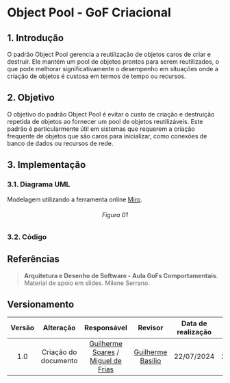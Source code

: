 # Object Pool - GoF Criacional

## 1. Introdução

O padrão Object Pool gerencia a reutilização de objetos caros de criar e destruir. Ele mantém um pool de objetos prontos para serem reutilizados, o que pode melhorar significativamente o desempenho em situações onde a criação de objetos é custosa em termos de tempo ou recursos.

## 2. Objetivo

O objetivo do padrão Object Pool é evitar o custo de criação e destruição repetida de objetos ao fornecer um pool de objetos reutilizáveis. Este padrão é particularmente útil em sistemas que requerem a criação frequente de objetos que são caros para inicializar, como conexões de banco de dados ou recursos de rede.

## 3. Implementação


### 3.1. Diagrama UML
Modelagem utilizando a ferramenta online [Miro](https://miro.com/app/board/).

<!--- 
Colocar imagem
-->

<h6 align = "center">Figura 01</h6>

### 3.2. Código



## Referências

> **Arquitetura e Desenho de Software - Aula GoFs Comportamentais**. Material de apoio em slides. Milene Serrano.
## Versionamento

| Versão | Alteração |  Responsável  | Revisor | Data de realização | Data de revisão |
| :------: | :---: | :-----: | :----: | :----: | :-----: |
| 1.0 | Criação do documento | [Guilherme Soares](https://github.com/GuilhermeSoaress) / [Miguel de Frias](https://github.com/migueldefrias) | [Guilherme Basílio](https://github.com/GuilhermeBES) | 22/07/2024 | 22/07/2024 |